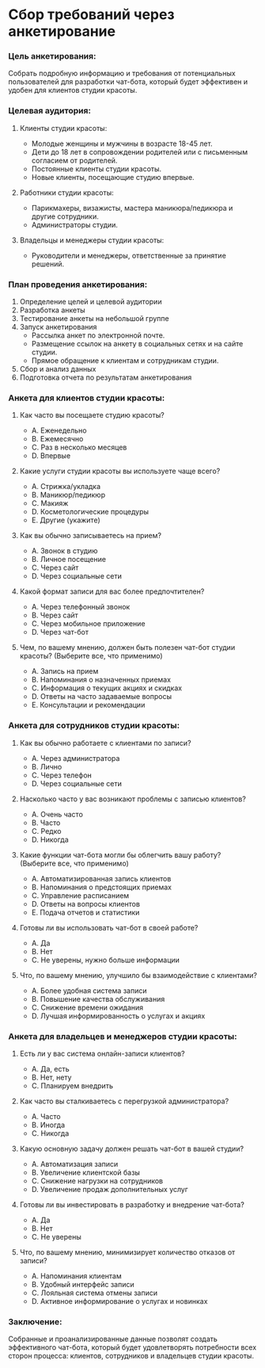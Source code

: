 # Сбор требований через анкетирование

### Цель анкетирования:

Собрать подробную информацию и требования от потенциальных пользователей для разработки чат-бота, который будет эффективен и удобен для клиентов студии красоты.

### Целевая аудитория:

1. Клиенты студии красоты:
   - Молодые женщины и мужчины в возрасте 18-45 лет.
   - Дети до 18 лет в сопровождении родителей или с письменным согласием от родителей.
   - Постоянные клиенты студии красоты.
   - Новые клиенты, посещающие студию впервые.
   
2. Работники студии красоты:
   - Парикмахеры, визажисты, мастера маникюра/педикюра и другие сотрудники.
   - Администраторы студии.

3. Владельцы и менеджеры студии красоты:
   - Руководители и менеджеры, ответственные за принятие решений.

### План проведения анкетирования:

1. Определение целей и целевой аудитории
2. Разработка анкеты
3. Тестирование анкеты на небольшой группе
4. Запуск анкетирования
    - Рассылка анкет по электронной почте.
    - Размещение ссылок на анкету в социальных сетях и на сайте студии.
    - Прямое обращение к клиентам и сотрудникам студии.
5. Сбор и анализ данных
6. Подготовка отчета по результатам анкетирования

### Анкета для клиентов студии красоты:

1. Как часто вы посещаете студию красоты?
   - A. Еженедельно
   - B. Ежемесячно
   - C. Раз в несколько месяцев
   - D. Впервые
   
2. Какие услуги студии красоты вы используете чаще всего?
   - A. Стрижка/укладка
   - B. Маникюр/педикюр
   - C. Макияж
   - D. Косметологические процедуры
   - E. Другие (укажите)
   
3. Как вы обычно записываетесь на прием?
   - A. Звонок в студию
   - B. Личное посещение
   - C. Через сайт
   - D. Через социальные сети
   
4. Какой формат записи для вас более предпочтителен?
   - A. Через телефонный звонок
   - B. Через сайт
   - C. Через мобильное приложение
   - D. Через чат-бот

5. Чем, по вашему мнению, должен быть полезен чат-бот студии красоты? (Выберите все, что применимо)
   - A. Запись на прием
   - B. Напоминания о назначенных приемах
   - C. Информация о текущих акциях и скидках
   - D. Ответы на часто задаваемые вопросы
   - E. Консультации и рекомендации
   
### Анкета для сотрудников студии красоты:

1. Как вы обычно работаете с клиентами по записи?
   - A. Через администратора
   - B. Лично
   - C. Через телефон
   - D. Через социальные сети
   
2. Насколько часто у вас возникают проблемы с записью клиентов?
   - A. Очень часто
   - B. Часто
   - C. Редко
   - D. Никогда

3. Какие функции чат-бота могли бы облегчить вашу работу? (Выберите все, что применимо)
   - A. Автоматизированная запись клиентов
   - B. Напоминания о предстоящих приемах
   - C. Управление расписанием
   - D. Ответы на вопросы клиентов
   - E. Подача отчетов и статистики

4. Готовы ли вы использовать чат-бот в своей работе?
   - A. Да
   - B. Нет
   - C. Не уверены, нужно больше информации

5. Что, по вашему мнению, улучшило бы взаимодействие с клиентами?
   - A. Более удобная система записи
   - B. Повышение качества обслуживания
   - C. Снижение времени ожидания
   - D. Лучшая информированность о услугах и акциях

### Анкета для владельцев и менеджеров студии красоты:

1. Есть ли у вас система онлайн-записи клиентов?
   - A. Да, есть
   - B. Нет, нету
   - C. Планируем внедрить
   
2. Как часто вы сталкиваетесь с перегрузкой администратора?
   - A. Часто
   - B. Иногда
   - C. Никогда
   
3. Какую основную задачу должен решать чат-бот в вашей студии?
   - A. Автоматизация записи
   - B. Увеличение клиентской базы
   - C. Снижение нагрузки на сотрудников
   - D. Увеличение продаж дополнительных услуг
   
4. Готовы ли вы инвестировать в разработку и внедрение чат-бота?
   - A. Да
   - B. Нет
   - C. Не уверены
   
5. Что, по вашему мнению, минимизирует количество отказов от записи?
   - A. Напоминания клиентам
   - B. Удобный интерфейс записи
   - C. Лояльная система отмены записи
   - D. Активное информирование о услугах и новинках

### Заключение:

Собранные и проанализированные данные позволят создать эффективного чат-бота, который будет удовлетворять потребности всех сторон процесса: клиентов, сотрудников и владельцев студии красоты.
